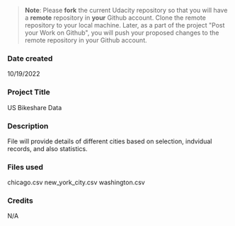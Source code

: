 >**Note**: Please **fork** the current Udacity repository so that you will have a **remote** repository in **your** Github account. Clone the remote repository to your local machine. Later, as a part of the project "Post your Work on Github", you will push your proposed changes to the remote repository in your Github account.

### Date created
10/19/2022

### Project Title
US Bikeshare Data

### Description
File will provide details of different cities based on selection, indvidual records, and also statistics.

### Files used
chicago.csv
new_york_city.csv
washington.csv

### Credits
N/A
